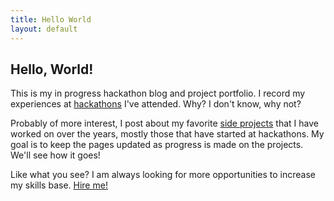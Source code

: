 ```yaml
---
title: Hello World
layout: default
---
```


## Hello, World!

This is my in progress hackathon blog and project portfolio. I record my experiences at [hackathons](/hackathons) I've attended. Why? I don't know, why not?

Probably of more interest, I post about my favorite [side projects](/projects) that I have worked on over the years, mostly those that have started at hackathons. My goal is to keep the pages updated as progress is made on the projects. We'll see how it goes!

Like what you see? I am always looking for more opportunities to increase my skills base. [Hire me!](/bio)
